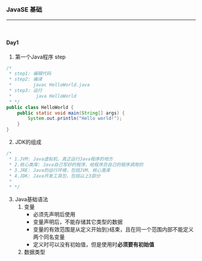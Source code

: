 ### JavaSE 基础

-----
<br>

#### Day1 <!-- 2021.07.10  -->

1. 第一个Java程序 step
```java
/*
 * step1: 编辑代码
 * step2: 编译
 *        javac HelloWorld.java
 * step3: 运行
 *         java HelloWorld
 * */
public class HelloWorld {
    public static void main(String[] args) {
        System.out.println("Hello world!");
    }
}
```
2. JDK的组成
```java
/*
 * 1.JVM: Java虚拟机，真正运行Java程序的地方
 * 2.核心类库: Java自己写好的程序，给程序员自己的程序调用的
 * 3.JRE: Java的运行环境，包括JVM、核心类库
 * 4.JDK: Java开发工具包，包括以上3部分
 * 
 * */
```
3. Java基础语法
    1. 变量
        - 必须先声明后使用
        - 变量声明后，不能存储其它类型的数据
        - 变量的有效范围是从定义开始到`}`结束，且在同一个范围内部不能定义两个同名变量
        - 定义时可以没有初始值，但是使用时**必须要有初始值**
    2. 数据类型
        
    